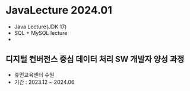 # JavaLecture 2024.01
- Java Lecture(JDK 17)
- SQL + MySQL lecture
- 

## 디지털 컨버전스 중심 데이터 처리 SW 개발자 양성 과정
- 휴먼교육센터 수원
- 기간 : 2023.12 ~ 2024.06
